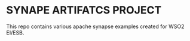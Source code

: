 # SYNAPE ARTIFATCS PROJECT
This repo contains various apache synapse examples created for WSO2 EI/ESB. 
